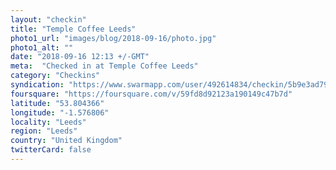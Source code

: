 ```yaml
---
layout: "checkin"
title: "Temple Coffee Leeds"
photo1_url: "images/blog/2018-09-16/photo.jpg"
photo1_alt: ""
date: "2018-09-16 12:13 +/-GMT"
meta:  "Checked in at Temple Coffee Leeds"
category: "Checkins"
syndication: "https://www.swarmapp.com/user/492614834/checkin/5b9e3ad798fbfc002cf72204"
foursquare: "https://foursquare.com/v/59fd8d92123a190149c47b7d"
latitude: "53.804366"
longitude: "-1.576806"
locality: "Leeds"
region: "Leeds"
country: "United Kingdom"
twitterCard: false
---
```


